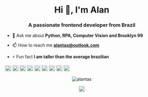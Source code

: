 <h1 align="center">Hi 👋, I'm Alan</h1>
<h3 align="center">A passionate frontend developer from Brazil</h3>

- 💬 Ask me about **Python, RPA, Computer Vision and Brooklyn 99**

- 📫 How to reach me **alantas@outlook.com**

- ⚡ Fun fact **I am taller than the average brazilian**

<p align="left"><img src="https://devicons.github.io/devicon/devicon.git/icons/android/android-original-wordmark.svg" alt="android" width="20" height="20"/> <img src="https://devicons.github.io/devicon/devicon.git/icons/c/c-original.svg" alt="c" width="20" height="20"/> <img src="https://devicons.github.io/devicon/devicon.git/icons/csharp/csharp-original.svg" alt="csharp" width="20" height="20"/> <img src="https://devicons.github.io/devicon/devicon.git/icons/java/java-original-wordmark.svg" alt="java" width="20" height="20"/> <img src="https://devicons.github.io/devicon/devicon.git/icons/mysql/mysql-original-wordmark.svg" alt="mysql" width="20" height="20"/> <img src="https://devicons.github.io/devicon/devicon.git/icons/python/python-original-wordmark.svg" alt="python" width="20" height="20"/> <img src="https://devicons.github.io/devicon/devicon.git/icons/linux/linux-original.svg" alt="linux" width="20" height="20"/> <img src="https://cdn.jsdelivr.net/npm/simple-icons@3.1.0/icons/flutter.svg" alt="flutter" width="20" height="20"/> <img src="https://cdn.jsdelivr.net/npm/simple-icons@3.1.0/icons/dart.svg" alt="dart" width="20" height="20"/></p><p align="center"> <img src="https://github-readme-stats.vercel.app/api?username=alantas&show_icons=true" alt="alantas" /> </p>

<p align="center">
<a href="https://linkedin.com/in/https://www.linkedin.com/in/alan-silva-57565a79/" target="blank"><img align="center" src="https://cdn.jsdelivr.net/npm/simple-icons@3.0.1/icons/linkedin.svg" alt="https://www.linkedin.com/in/alan-silva-57565a79/" height="20" width="20" /></a>
</p>
